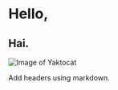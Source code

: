 # Hello,
## Hai.
![Image of Yaktocat](https://octodex.github.com/images/yaktocat.png)










Add headers using markdown.
